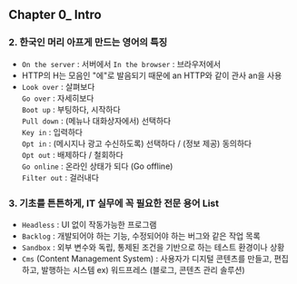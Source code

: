 ## Chapter 0_ Intro

### 2. 한국인 머리 아프게 만드는 영어의 특징

- `On the server` : 서버에서 
`In the browser` : 브라우저에서
- HTTP의 H는 모음인 "에"로 발음되기 때문에 an HTTP와 같이 관사 an을 사용
- `Look over` : 살펴보다 <br>
`Go over` : 자세히보다<br>
`Boot up` : 부팅하다, 시작하다<br>
`Pull down` : (메뉴나 대화상자에서) 선택하다<br>
`Key in` : 입력하다<br>
`Opt in` : (메시지나 광고 수신하도록) 선택하다 / (정보 제공) 동의하다<br>
`Opt out` : 배제하다 / 철회하다<br>
`Go online` : 온라인 상태가 되다 (Go offline)<br>
`Filter out` : 걸러내다

### 3. 기초를 튼튼하게, IT 실무에 꼭 필요한 전문 용어 List
- `Headless` : UI 없이 작동가능한 프로그램
- `Backlog` : 개발되어야 하는 기능, 수정되어야 하는 버그와 같은 작업 목록
- `Sandbox` : 외부 변수와 독립, 통제된 조건을 기반으로 하는 테스트 환경이나 상황
- `Cms` (Content Management System) : 사용자가 디지털 콘텐츠를 만들고, 편집하고, 발행하는 시스템 ex) 워드프레스 (블로그, 콘텐츠 관리 솔루션)
